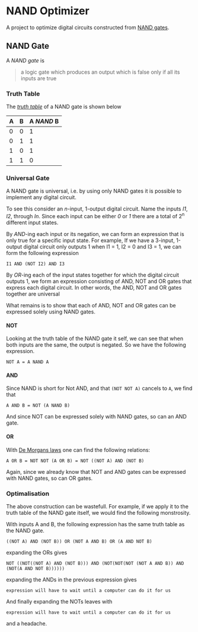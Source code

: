 # NAND Optimizer
A project to optimize digital circuits constructed from [NAND gates][wikipedia:nand-gate].

## NAND Gate
A _NAND gate_ is

> a logic gate which produces an output which is false only if all its inputs are true

### Truth Table
The [_truth table_][wikipedia:truth-table] of a NAND gate is shown below

| A | B | A *NAND* B |
|---|---|------------|
| 0 | 0 | 1          |
| 0 | 1 | 1          |
| 1 | 0 | 1          |
| 1 | 1 | 0          |

### Universal Gate
A NAND gate is universal, i.e. by using only NAND gates it is possible to implement any digital circuit. 

To see this consider an _n_-input, 1-output digital circuit. Name the inputs _I1_, _I2_, through _In_. Since each input can be either _0_ or _1_ there are a total of 2<sup>n</sup> different input states.

By _AND_-ing each input or its negation, we can form an expression that is only true for a specific input state. For example, If we have a 3-input, 1-output digital circuit only outputs 1 when I1 = 1, I2 = 0 and I3 = 1, we can form the following expression

```
I1 AND (NOT I2) AND I3
```

By _OR_-ing each of the input states together for which the digital circuit outputs 1, we form an expression consisting of AND, NOT and OR gates that express each digital circuit. In other words, the AND, NOT and OR gates together are universal

What remains is to show that each of AND, NOT and OR gates can be expressed solely using NAND gates.

#### NOT
Looking at the truth table of the NAND gate it self, we can see that when both inputs are the same, the output is negated. So we have the following expression.

```
NOT A = A NAND A
```

#### AND
Since NAND is short for Not AND, and that `(NOT NOT A)` cancels to `A`, we find that

```
A AND B = NOT (A NAND B)
```

And since NOT can be expressed solely with NAND gates, so can an AND gate.

#### OR
With [De Morgans laws][wikipedia:de-morgans-laws] one can find the following relations:

```
A OR B = NOT NOT (A OR B) = NOT ((NOT A) AND (NOT B)
```

Again, since we already know that NOT and AND gates can be expressed with NAND gates, so can OR gates.

### Optimalisation
The above construction can be wastefull. For example, if we apply it to the truth table of the NAND gate itself, we would find the following monstrosity.

With inputs A and B, the following expression has the same truth table as the NAND gate.

```
((NOT A) AND (NOT B)) OR (NOT A AND B) OR (A AND NOT B)
```

expanding the ORs gives

```
NOT ((NOT((NOT A) AND (NOT B))) AND (NOT(NOT(NOT (NOT A AND B)) AND (NOT(A AND NOT B))))))
```

expanding the ANDs in the previous expression gives

```
expression will have to wait until a computer can do it for us
```

And finally expanding the NOTs leaves with

```
expression will have to wait until a computer can do it for us
```

and a headache.

[wikipedia:nand-gate]: https://en.wikipedia.org/wiki/NAND_gate
[wikipedia:truth-table]: https://en.wikipedia.org/wiki/Truth_table
[wikipedia:de-morgans-laws]: https://en.wikipedia.org/wiki/De_Morgan%27s_laws
